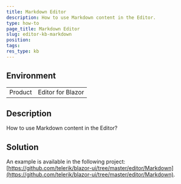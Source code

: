 ```yaml
---
title: Markdown Editor
description: How to use Markdown content in the Editor.
type: how-to
page_title: Markdown Editor
slug: editor-kb-markdown
position: 
tags: 
res_type: kb
---
```


## Environment

<table>
    <tbody>
        <tr>
            <td>Product</td>
            <td>Editor for Blazor</td>
        </tr>
    </tbody>
</table>


## Description

How to use Markdown content in the Editor?


## Solution

An example is available in the following project: [https://github.com/telerik/blazor-ui/tree/master/editor/Markdown](https://github.com/telerik/blazor-ui/tree/master/editor/Markdown).
